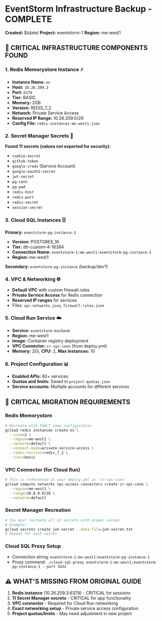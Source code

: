 # EventStorm Infrastructure Backup - COMPLETE
**Created:** $(date)
**Project:** eventstorm-1
**Region:** me-west1

## 🚀 CRITICAL INFRASTRUCTURE COMPONENTS FOUND

### 1. Redis Memorystore Instance ⚡
- **Instance Name:** `es`
- **Host:** `10.26.209.3` 
- **Port:** `6379`
- **Tier:** BASIC
- **Memory:** 2GB
- **Version:** REDIS_7_2
- **Network:** Private Service Access
- **Reserved IP Range:** 10.26.209.0/29
- **Config File:** `redis-instances-me-west1.json`

### 2. Secret Manager Secrets 🔐
**Found 11 secrets (values not exported for security):**
- `cookie-secret`
- `github-token` 
- `google-creds` (Service Account)
- `google-oauth2-secret`
- `jwt-secret`
- `pg-conn`
- `pg-pwd` 
- `redis-host`
- `redis-port`
- `redis-secret`
- `session-secret`

### 3. Cloud SQL Instances 🗄️
**Primary:** `eventstorm-pg-instance-1`
- **Version:** POSTGRES_16
- **Tier:** db-custom-4-16384 
- **Connection Name:** `eventstorm-1:me-west1:eventstorm-pg-instance-1`
- **Region:** me-west1

**Secondary:** `eventstorm-pg-instance` (backup/dev?)

### 4. VPC & Networking 🌐
- **Default VPC** with custom firewall rules
- **Private Service Access** for Redis connection
- **Reserved IP ranges** for services
- Files: `vpc-networks.json`, `firewall-rules.json`

### 5. Cloud Run Service ☁️
- **Service:** `eventstorm-backend`
- **Region:** me-west1
- **Image:** Container registry deployment
- **VPC Connector:** `cr-vpc-conn` (from deploy.yml)
- **Memory:** 2Gi, **CPU:** 2, **Max instances:** 10

### 6. Project Configuration 📊
- **Enabled APIs:** 60+ services
- **Quotas and limits:** Saved in `project-quotas.json`
- **Service accounts:** Multiple accounts for different services

## 🔄 CRITICAL MIGRATION REQUIREMENTS

### Redis Memorystore
```bash
# Recreate with EXACT same configuration
gcloud redis instances create es \
  --size=2 \
  --region=me-west1 \
  --network=default \
  --connect-mode=private-service-access \
  --redis-version=redis_7_2 \
  --tier=basic
```

### VPC Connector (for Cloud Run)
```bash
# This is referenced in your deploy.yml as 'cr-vpc-conn'
gcloud compute networks vpc-access connectors create cr-vpc-conn \
  --region=me-west1 \
  --range=10.8.0.0/28 \
  --network=default
```

### Secret Manager Recreation
```bash
# You must recreate all 11 secrets with proper values
# Example:
gcloud secrets create jwt-secret --data-file=jwt-secret.txt
# Repeat for each secret
```

### Cloud SQL Proxy Setup
- Connection string: `eventstorm-1:me-west1:eventstorm-pg-instance-1`
- Proxy command: `./cloud-sql-proxy eventstorm-1:me-west1:eventstorm-pg-instance-1 --port 5432`

## ⚠️ WHAT'S MISSING FROM ORIGINAL GUIDE
1. **Redis instance** (10.26.209.3:6379) - CRITICAL for sessions
2. **11 Secret Manager secrets** - CRITICAL for app functionality  
3. **VPC connector** - Required for Cloud Run networking
4. **Exact networking setup** - Private service access configuration
5. **Project quotas/limits** - May need adjustment in new project

